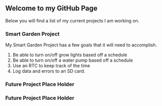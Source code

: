 ## Welcome to my GitHub Page

Below you will find a list of my current projects I am working on.

### Smart Garden Project

My Smart Garden Project has a few goals that it will need to accomplish.

1. Be able to turn on/off grow lights based off a schedule
2. Be able to turn on/off a water pump based off a schedule
3. Use an RTC to keep track of the time
4. Log data and errors to an SD card.

### Future Project Place Holder



### Future Project Place Holder



